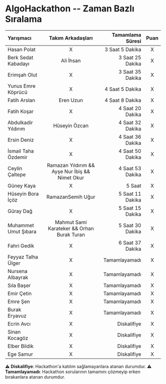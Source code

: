 # AlgoHackathon -- Zaman Bazlı Sıralama
| Yarışmacı | Takım Arkadaşları | Tamamlama Süresi | Puan |
| :---         |     :---:      |          ---: |     :---:      |
| Hasan Polat   | X     | 3 Saat 5 Dakika    | X    |
| Berk Sedat Kabadayı   | Ali İhsan     | 3 Saat 25 Dakika    | X    |
| Erimşah Olut     | X       | 3 Saat 35 Dakika      | X    |
| Yunus Emre Köprücü   | X     | 4 Saat 5 Dakika    | X    |
| Fatih Arslan     | Eren Uzun       | 4 Saat 8 Dakika      | X    |
| Fatih Koşar   | X     | 4 Saat 20 Dakika    | X    |
| Abdulkadir Yıldırım     | Hüseyin Özcan       | 4 Saat 32 Dakika      | X    |
| Ersin Deniz   | X     | 4 Saat 36 Dakika    | X    |
| İsmail Taha Özdemir     | X       | 4 Saat 50 Dakika      | X    |
| Ceylin Çaltepe   | Ramazan Yıldırım && Ayşe Nur İbiş && Nimet Okur    | 4 Saat 53 Dakika    | X    |
| Güney Kaya     | X       | 5 Saat      | X    |
| Hüseyin Bora İçöz   | RamazanSemih Uğur     | 5 Saat 11 Dakika    | X    |
| Güray Dağ     | X       | 5 Saat 15 Dakika      | X    |
| Muhammet Umut Şıbara     | Mahmut Sami Karateker && Orhan Burak Turan       | 5 Saat 30 Dakika      | X    |
| Fahri Gedik   | X     | 6 Saat 37 Dakika    | X    |
| Feyyaz Talha Ülger   | X     | Tamamlayamadı    | X    |
| Nursena Albayrak     | X       | Tamamlayamadı      | X    |
| Sıla Başer   | X     | Tamamlayamadı    | X    |
| Emir Çetin     | X       | Tamamlayamadı      | X    |
| Emre Şen   | X     | Tamamlayamadı    | X    |
| Burak Eryavuz     | X       | Tamamlayamadı      | X    |
| Ecrin Avcı   | X     | Diskalifiye    | X    |
| Sinan Kocagöz     | X       | Diskalifiye      | X    |
| Elber Bildik   | X     | Diskalifiye    | X    |
| Ege Samur     | X       | Diskalifiye      | X    |
:warning: **Diskalifiye**: Hackathon'a katılım sağlamayanlara atanan durumdur.
:warning: **Tamamlayamadı**: Hackathon sorularının tamamını çözmeyip erken bırakanlara atanan durumdur.
